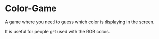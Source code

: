 # Color-Game
A game where you need to guess which color is displaying in the screen.

It is useful for people get used with the RGB colors.
